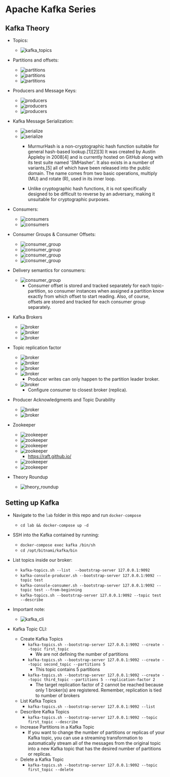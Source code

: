 # Apache Kafka Series

## Kafka Theory

* Topics: 
    * ![kafka_topics](./images/kafka_topics_1.png)

* Partitions and offsets:
    * ![partitions](./images/partitions_1.png)
    * ![partitions](./images/partitions_2.png)
    * ![partitions](./images/partitions_3.png)

* Producers and Message Keys:
    * ![producers](./images/producers_1.png)
    * ![producers](./images/producers_2.png)
    * ![producers](./images/producers_3.png)

* Kafka Message Serialization:
    * ![serialize](./images/serialize_1.png)
    * ![serialize](./images/serialize_2.png)
        * MurmurHash is a non-cryptographic hash function suitable for general hash-based lookup.[1][2][3] It was created by Austin Appleby in 2008[4] and is currently hosted on GitHub along with its test suite named 'SMHasher'. It also exists in a number of variants,[5] all of which have been released into the public domain. The name comes from two basic operations, multiply (MU) and rotate (R), used in its inner loop.

        * Unlike cryptographic hash functions, it is not specifically designed to be difficult to reverse by an adversary, making it unsuitable for cryptographic purposes.

* Consumers:
    * ![consumers](./images/consumers_1.png)
    * ![consumers](./images/consumers_2.png)

* Consumer Groups & Consumer Offsets:
    * ![consumer_group](./images/consumer_group_1.png)
    * ![consumer_group](./images/consumer_group_2.png)
    * ![consumer_group](./images/consumer_group_3.png)
    * ![consumer_group](./images/consumer_group_4.png)

* Delivery semantics for consumers:
    * ![consumer_group](./images/consumer_group_5.png)
        * Consumer offset is stored and tracked separately for each topic-partition, so consumer instances when assigned a partition know exactly from which offset to start reading. Also, of course, offsets are stored and tracked for each consumer group separately.

* Kafka Brokers
    * ![broker](./images/broker_1.png)
    * ![broker](./images/broker_2.png)
    * ![broker](./images/broker_3.png)

* Topic replication factor
    * ![broker](./images/broker_4.png)
    * ![broker](./images/broker_5.png)
    * ![broker](./images/broker_6.png)
    * ![broker](./images/broker_7.png)
        * Producer writes can only happen to the partition leader broker.
    * ![broker](./images/broker_8.png)
        * Configure consumer to closest broker (replica).

* Producer Acknowledgments and Topic Durability 
    * ![broker](./images/broker_9.png)
    * ![broker](./images/broker_10.png)

* Zookeeper
    * ![zookeeper](./images/zookeeper_1.png)
    * ![zookeeper](./images/zookeeper_2.png)
    * ![zookeeper](./images/zookeeper_3.png)
    * ![zookeeper](./images/zookeeper_4.png)
        * https://raft.github.io/
    * ![zookeeper](./images/zookeeper_5.png)
    * ![zookeeper](./images/zookeeper_5.png)

* Theory Roundup
    * ![theory_roundup](./images/theory_roundup.png)

## Setting up Kafka

* Navigate to the `lab` folder in this repo and run `docker-compose`
    * `cd lab && docker-compose up -d`

* SSH into the Kafka contained by running:
    * `docker-compose exec kafka /bin/sh`
    * `cd /opt/bitnami/kafka/bin`

* List topics inside our broker:
    * `kafka-topics.sh --list  --bootstrap-server 127.0.0.1:9092`
    * `kafka-console-producer.sh --bootstrap-server 127.0.0.1:9092 --topic test`
    * `kafka-console-consumer.sh --bootstrap-server 127.0.0.1:9092 --topic test --from-beginning`
    * `kafka-topics.sh --bootstrap-server 127.0.0.1:9092 --topic test --describe`

* Important note:
    * ![kafka_cli](./images/kafka_cli_1.png)

* Kafka Topic CLI:
    * Create Kafka Topics
        * `kafka-topics.sh --bootstrap-server 127.0.0.1:9092 --create --topic first_topic`
            * We are not defining the number of partitions 
        * `kafka-topics.sh --bootstrap-server 127.0.0.1:9092 --create --topic second_topic --partitions 5`
            * This topic contains 5 partitions
        * `kafka-topics.sh --bootstrap-server 127.0.0.1:9092 --create --topic third_topic --partitions 5 --replication-factor 2`
            * The target replication factor of 2 cannot be reached because only 1 broker(s) are registered. Remember, replication is tied to number of brokers
    * List Kafka Topics
        * `kafka-topics.sh --bootstrap-server 127.0.0.1:9092 --list`
    * Describre Kafka Topics
        * `kafka-topics.sh --bootstrap-server 127.0.0.1:9092 --topic first_topic --describe`
    * Increase Partitions in a Kafka Topic
        * If you want to change the number of partitions or replicas of your Kafka topic, you can use a streaming transformation to automatically stream all of the messages from the original topic into a new Kafka topic that has the desired number of partitions or replicas.
    * Delete a Kafka Topic
        * `kafka-topics.sh --bootstrap-server 127.0.0.1:9092 --topic first_topic --delete`